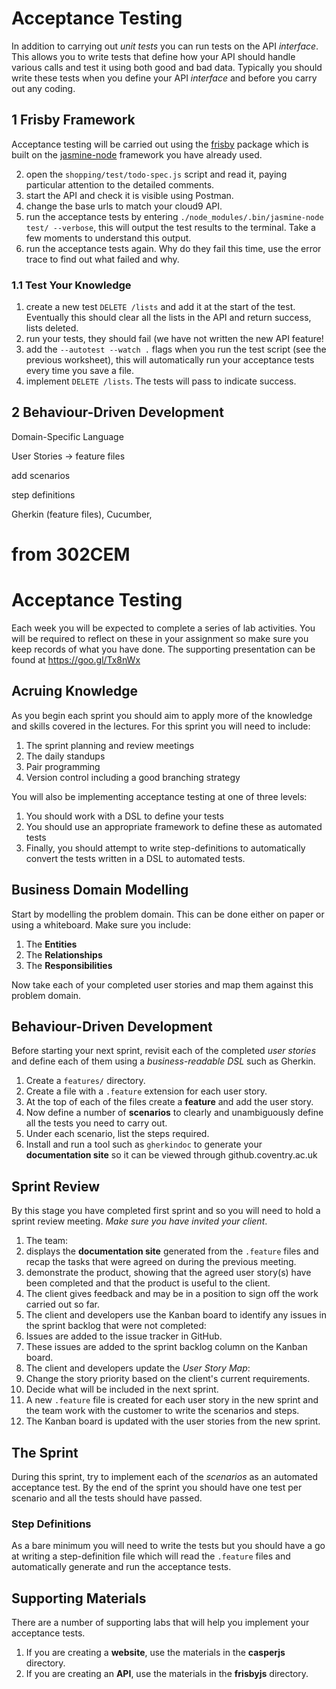 
# Acceptance Testing

In addition to carrying out _unit tests_ you can run tests on the API _interface_. This allows you to write tests that define how your API should handle various calls and test it using both good and bad data. Typically you should write these tests when you define your API _interface_ and before you carry out any coding.

## 1 Frisby Framework

Acceptance testing will be carried out using the [frisby](https://www.npmjs.com/package/frisby) package which is built on the [jasmine-node](https://www.npmjs.com/package/jasmine-node) framework you have already used.

2. open the `shopping/test/todo-spec.js` script and read it, paying particular attention to the detailed comments.
3. start the API and check it is visible using Postman.
4. change the base urls to match your cloud9 API.
5. run the acceptance tests by entering `./node_modules/.bin/jasmine-node test/ --verbose`, this will output the test results to the terminal. Take a few moments to understand this output.
6. run the acceptance tests again. Why do they fail this time, use the error trace to find out what failed and why.

### 1.1 Test Your Knowledge

1. create a new test `DELETE /lists` and add it at the start of the test. Eventually this should clear all the lists in the API and return success, lists deleted.
2. run your tests, they should fail (we have not written the new API feature!
3. add the  `--autotest --watch .` flags when you run the test script (see the previous worksheet), this will automatically run your acceptance tests every time you save a file.
3. implement `DELETE /lists`. The tests will pass to indicate success.

## 2 Behaviour-Driven Development

Domain-Specific Language

User Stories -> feature files

add scenarios

step definitions

Gherkin (feature files), Cucumber, 

# from 302CEM


# Acceptance Testing

Each week you will be expected to complete a series of lab activities. You will be required to reflect on these in your assignment so make sure you keep records of what you have done. The supporting presentation can be found at https://goo.gl/Tx8nWx

## Acruing Knowledge

As you begin each sprint you should aim to apply more of the knowledge and skills covered in the lectures. For this sprint you will need to include:

1. The sprint planning and review meetings
2. The daily standups
3. Pair programming
4. Version control including a good branching strategy

You will also be implementing acceptance testing at one of three levels:

1. You should work with a DSL to define your tests
2. You should use an appropriate framework to define these as automated tests
3. Finally, you should attempt to write step-definitions to automatically convert the tests written in a DSL to automated tests.

## Business Domain Modelling

Start by modelling the problem domain. This can be done either on paper or using a whiteboard. Make sure you include:

1. The **Entities**
2. The **Relationships**
3. The **Responsibilities**

Now take each of your completed user stories and map them against this problem domain.

## Behaviour-Driven Development

Before starting your next sprint, revisit each of the completed _user stories_ and define each of them using a _business-readable DSL_ such as Gherkin.

1. Create a `features/` directory.
2. Create a file with a `.feature` extension for each user story.
3. At the top of each of the files create a **feature** and add the user story.
4. Now define a number of **scenarios** to clearly and unambiguously define all the tests you need to carry out.
5. Under each scenario, list the steps required.
6. Install and run a tool such as `gherkindoc` to generate your **documentation site** so it can be viewed through github.coventry.ac.uk

## Sprint Review

By this stage you have completed  first sprint and so you will need to hold a sprint review meeting. _Make sure you have invited your client_.

1. The team:
  1. displays the **documentation site** generated from the `.feature` files and recap the tasks that were agreed on during the previous meeting.
  2. demonstrate the product, showing that the agreed user story(s) have been completed and that the product is useful to the client.
2. The client gives feedback and may be in a position to sign off the work carried out so far.
3. The client and developers use the Kanban board to identify any issues in the sprint backlog that were not completed:
  1. Issues are added to the issue tracker in GitHub.
  2. These issues are added to the sprint backlog column on the Kanban board.
4. The client and developers update the _User Story Map_:
  1. Change the story priority based on the client's current requirements.
  2. Decide what will be included in the next sprint.
5. A new `.feature` file is created for each user story in the new sprint and the team work with the customer to write the scenarios and steps.
6. The Kanban board is updated with the user stories from the new sprint.

## The Sprint

During this sprint, try to implement each of the _scenarios_ as an automated acceptance test. By the end of the sprint you should have one test per scenario and all the tests should have passed.

### Step Definitions

As a bare minimum you will need to write the tests but you should have a go at writing a step-definition file which will read the `.feature` files and automatically generate and run the acceptance tests.

## Supporting Materials

There are a number of supporting labs that will help you implement your acceptance tests.

1. If you are creating a **website**, use the materials in the **casperjs** directory.
2. If you are creating an **API**, use the materials in the **frisbyjs** directory.